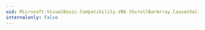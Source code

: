 ```yaml
---
uid: Microsoft.VisualBasic.Compatibility.VB6.VScrollBarArray.CausesValidationChanged
internalonly: False
---
```

